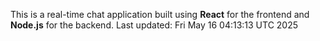 This is a real-time chat application built using **React** for the frontend and **Node.js** for the backend.
Last updated: Fri May 16 04:13:13 UTC 2025
